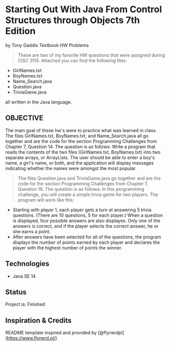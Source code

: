 # Starting Out With Java From Control Structures through Objects 7th Edition
by Tony Gaddis Textbook HW Problems
> These are two of my favorite HW questions that were assigned during CISC 3115.
Attached you can find the following files:
- GirlNames.txt
- BoyNames.txt
- Name_Search.java
- Question.java
- TriviaGame.java
<p>all written in the Java language.</p>

## OBJECTIVE
The main goal of these hw's were to practice what was learned in class. The files
GirlNames.txt, BoyNames.txt, and Name_Search.java all go together and are the code
for the section Programming Challenges from Chapter 7, Question 14. The question
is as follows:
Write a program that reads the contents of the two files (GirlNames.txt, BoyNames.txt)
into two separate arrays, or ArrayLists. The user should be able to enter a boy's 
name, a girl's name, or both, and the application will display messages indicating
whether the names were amongst the most popular.

> The files Question.java and TriviaGame.java go together and are the code for
the section Programming Challenges from Chapter 7, Question 19. The question is 
as follows:
In this programming challenge, you will create a simple trivia game for two players.
The program will work like this:
* Starting with player 1, each player gets a turn at answering 5 trivia questions.
(There are 10 questions, 5 for each player.) When a question is displayed, four 
possible answers are also displayes. Only one of the answers is correct, and if 
the player selects the correct answer, he or she earns a point.
* After answers have been selected for all of the questions, the program displays 
the number of points earned by each player and declares the player with the highest
number of points the winner.
 
## Technologies
* Java SE 14

## Status
Project is: Finished

## Inspiration & Credits
README template inspired and provided by [@flynerdpl] (https://www.flynerd.pl/)